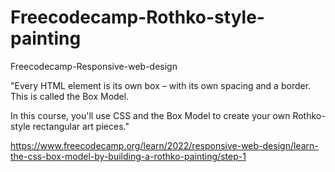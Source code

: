 # Freecodecamp-Rothko-style-painting
Freecodecamp-Responsive-web-design

"Every HTML element is its own box – with its own spacing and a border. This is called the Box Model.

In this course, you'll use CSS and the Box Model to create your own Rothko-style rectangular art pieces."

https://www.freecodecamp.org/learn/2022/responsive-web-design/learn-the-css-box-model-by-building-a-rothko-painting/step-1
